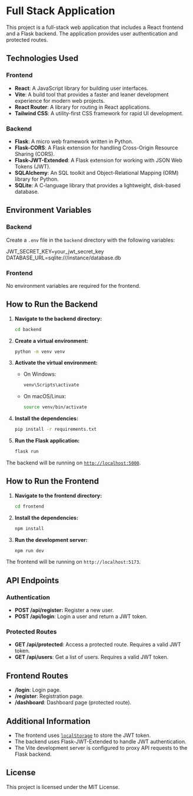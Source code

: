 # Full Stack Application

This project is a full-stack web application that includes a React frontend and a Flask backend. The application provides user authentication and protected routes.

## Technologies Used

### Frontend

- **React**: A JavaScript library for building user interfaces.
- **Vite**: A build tool that provides a faster and leaner development experience for modern web projects.
- **React Router**: A library for routing in React applications.
- **Tailwind CSS**: A utility-first CSS framework for rapid UI development.

### Backend

- **Flask**: A micro web framework written in Python.
- **Flask-CORS**: A Flask extension for handling Cross-Origin Resource Sharing (CORS).
- **Flask-JWT-Extended**: A Flask extension for working with JSON Web Tokens (JWT).
- **SQLAlchemy**: An SQL toolkit and Object-Relational Mapping (ORM) library for Python.
- **SQLite**: A C-language library that provides a lightweight, disk-based database.

## Environment Variables

### Backend

Create a `.env` file in the `backend` directory with the following variables:

JWT_SECRET_KEY=your_jwt_secret_key
DATABASE_URL=sqlite:///instance/database.db

### Frontend

No environment variables are required for the frontend.

## How to Run the Backend

1. **Navigate to the backend directory:**

   ```sh
   cd backend
   ```

2. **Create a virtual environment:**

   ```sh
   python -m venv venv
   ```

3. **Activate the virtual environment:**

   - On Windows:
     ```sh
     venv\Scripts\activate
     ```
   - On macOS/Linux:
     ```sh
     source venv/bin/activate
     ```

4. **Install the dependencies:**

   ```sh
   pip install -r requirements.txt
   ```

5. **Run the Flask application:**
   ```sh
   flask run
   ```

The backend will be running on [`http://localhost:5000`](command:_github.copilot.openSymbolFromReferences?%5B%22%22%2C%5B%7B%22uri%22%3A%7B%22scheme%22%3A%22file%22%2C%22authority%22%3A%22%22%2C%22path%22%3A%22%2FUsers%2Fmahinashraful%2FDocuments%2FFlaskAuthBoilerplate%2Ffrontend%2Fvite.config.js%22%2C%22query%22%3A%22%22%2C%22fragment%22%3A%22%22%7D%2C%22pos%22%3A%7B%22line%22%3A10%2C%22character%22%3A17%7D%7D%2C%7B%22uri%22%3A%7B%22scheme%22%3A%22file%22%2C%22authority%22%3A%22%22%2C%22path%22%3A%22%2FUsers%2Fmahinashraful%2FDocuments%2FFlaskAuthBoilerplate%2Ffrontend%2Fsrc%2FApp.jsx%22%2C%22query%22%3A%22%22%2C%22fragment%22%3A%22%22%7D%2C%22pos%22%3A%7B%22line%22%3A15%2C%22character%22%3A13%7D%7D%5D%2C%2268f98157-ec22-4e07-a657-58639a8fa649%22%5D "Go to definition").

## How to Run the Frontend

1. **Navigate to the frontend directory:**

   ```sh
   cd frontend
   ```

2. **Install the dependencies:**

   ```sh
   npm install
   ```

3. **Run the development server:**
   ```sh
   npm run dev
   ```

The frontend will be running on `http://localhost:5173`.

## API Endpoints

### Authentication

- **POST /api/register:** Register a new user.
- **POST /api/login**: Login a user and return a JWT token.

### Protected Routes

- **GET /api/protected**: Access a protected route. Requires a valid JWT token.
- **GET /api/users**: Get a list of users. Requires a valid JWT token.

## Frontend Routes

- **/login**: Login page.
- **/register**: Registration page.
- **/dashboard**: Dashboard page (protected route).

## Additional Information

- The frontend uses [`localStorage`](command:_github.copilot.openSymbolFromReferences?%5B%22%22%2C%5B%7B%22uri%22%3A%7B%22scheme%22%3A%22file%22%2C%22authority%22%3A%22%22%2C%22path%22%3A%22%2FUsers%2Fmahinashraful%2FDocuments%2FFlaskAuthBoilerplate%2Ffrontend%2Fsrc%2FApp.jsx%22%2C%22query%22%3A%22%22%2C%22fragment%22%3A%22%22%7D%2C%22pos%22%3A%7B%22line%22%3A12%2C%22character%22%3A18%7D%7D%5D%2C%2268f98157-ec22-4e07-a657-58639a8fa649%22%5D "Go to definition") to store the JWT token.
- The backend uses Flask-JWT-Extended to handle JWT authentication.
- The Vite development server is configured to proxy API requests to the Flask backend.

## License

This project is licensed under the MIT License.
